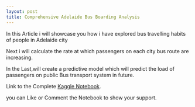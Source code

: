 ```yaml
---
layout: post
title: Comprehensive Adelaide Bus Boarding Analysis
---
```


In this Article i will showcase you how i have explored bus travelling habits of people in Adelaide city

Next i will calculate the rate at which passengers on each city bus route are increasing.

In the Last,will create a predictive model which will predict the load of passengers on public Bus transport system in future.


Link to the Complete [Kaggle Notebook](https://www.kaggle.com/rednivrug/comprehensive-bus-boarding-analysis).

you can Like or Comment the Notebook to show your support.
